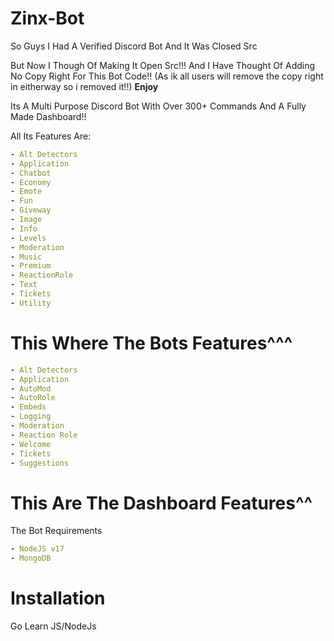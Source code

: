 # Zinx-Bot

So Guys I Had A Verified Discord Bot 
And It Was Closed Src

But Now I Though Of Making It Open Src!!! 
And I Have Thought Of Adding No Copy Right For This Bot Code!! 
(As ik all users will remove the copy right in eitherway so i removed it!!)
**Enjoy**


Its A Multi Purpose Discord Bot With Over 300+ Commands And A Fully Made Dashboard!!


All Its Features Are: 
```yml
- Alt Detectors
- Application
- Chatbot
- Economy
- Emote
- Fun
- Giveway
- Image
- Info
- Levels
- Moderation
- Music
- Premium
- ReactionRole
- Text
- Tickets
- Utility
```

# This Where The Bots Features^^^

```yml
- Alt Detectors
- Application
- AutoMod
- AutoRole
- Embeds
- Logging
- Moderation
- Reaction Role
- Welcome 
- Tickets
- Suggestions
```

# This Are The Dashboard Features^^

The Bot Requirements
```yml
- NodeJS v17
- MongoDB
```

# Installation
Go Learn JS/NodeJs

